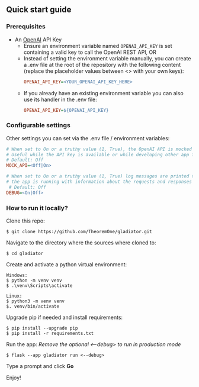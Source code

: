 ## Quick start guide

### Prerequisites
- An [OpenAI](https://platform.openai.com/) API Key
  - Ensure an environment variable named `OPENAI_API_KEY` is set containing a valid key to call the OpenAI REST API, OR
  - Instead of setting the environment variable manually, you can create a .env file at the root of the repository with 
  the following content (replace the placeholder values between <> with your own keys):
    ```ini
    OPENAI_API_KEY=<YOUR_OPENAI_API_KEY_HERE>
    ```
  - If you already have an existing environment variable you can also use its handler in the .env file:
    ```ini
    OPENAI_API_KEY=${OPENAI_API_KEY}
    ```

### Configurable settings
Other settings you can set via the .env file / environment variables:
```ini
# When set to On or a truthy value (1, True), the OpenAI API is mocked and a sample response is used.
# Useful while the API key is available or while developing other app features)
# Default: Off
MOCK_API=<Off|On> 

# When set to On or a truthy value (1, True) log messages are printed to the python console / terminal from where
# the app is running with information about the requests and responses while interacting with the OpenAI API.
 # Default: Off   
DEBUG=<On|Off>
```

### How to run it locally?

Clone this repo:
```shell
$ git clone https://github.com/TheoremOne/gladiator.git
```
Navigate to the directory where the sources where cloned to:
```shell
$ cd gladiator
````

Create and activate a python virtual environment:
```shell
Windows:
$ python -m venv venv
$ .\venv\Scripts\activate

Linux:
$ python3 -m venv venv
$. venv/bin/activate
```

Upgrade pip if needed and install requirements:
```shell
$ pip install --upgrade pip
$ pip install -r requirements.txt
```

Run the app:
_Remove the optional <--debug> to run in production mode_
```shell
$ flask --app gladiator run <--debug>

```

Type a prompt and click **Go**

Enjoy!









